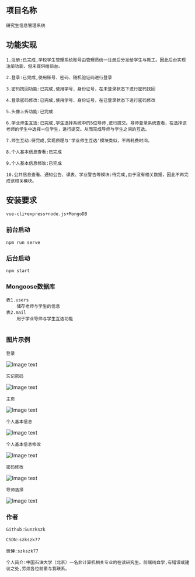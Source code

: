 ## 项目名称
```
研究生信息管理系统

```

## 功能实现
```
1.注册:已完成,学校学生管理系统账号由管理员统一注册后分发给学生与教工。因此后台实现注册功能，但未提供给前台。

2.登录:已完成,使用账号、密码、随机验证码进行登录

3.密码找回功能:已完成,使用学号、身份证号，在未登录状态下进行密码找回

4.登录密码修改:已完成,使用学号、身份证号，在已登录状态下进行密码修改

5.头像上传功能:已完成

6.学业师生互选:已完成,学生选择系统中的5位导师,进行提交。导师登录系统查看，在选择该老师的学生中选择一位学生，进行提交。从而完成导师与学生之间的互选。

7.师生互动:待完成,实现原理与'学业师生互选'模块类似，不再耗费时间。

8.个人基本信息查看:已完成

9.个人基本信息修改:已完成

10.公共信息查看、通知公告、课表、学业警告等模块:待完成,由于没有相关数据，因此不再完成该相关模块。

```

## 安装要求
```
vue-cli+express+node.js+MongoDB

```

### 前台启动
```
npm run serve

```

### 后台启动
```
npm start

```

### Mongoose数据库
```
表1.users
	储存老师与学生的信息
表2.mail
	用于学业导师与学生互选功能
	
```

### 图片示例

```
登录
```

![Image text](https://github.com/Sunzkszk/Information-Management-System/blob/master/info/public/example/login.PNG)

```
忘记密码
```

![Image text](https://github.com/Sunzkszk/Information-Management-System/blob/master/info/public/example/passwordforget.PNG)

```
主页
```

![Image text](https://github.com/Sunzkszk/Information-Management-System/blob/master/info/public/example/home.PNG)

```
个人基本信息
```

![Image text](https://github.com/Sunzkszk/Information-Management-System/blob/master/info/public/example/baseinfo.PNG)

```
个人基本信息修改
```

![Image text](https://github.com/Sunzkszk/Information-Management-System/blob/master/info/public/example/infochange.PNG)

```
密码修改
```

![Image text](https://github.com/Sunzkszk/Information-Management-System/blob/master/info/public/example/passwordchange.PNG)

```
导师选择
```

![Image text](https://github.com/Sunzkszk/Information-Management-System/blob/master/info/public/example/teacherChoose.PNG)


### 作者
```
Github:Sunzkszk

CSDN:szkszk77

微博:szkszk77

个人简介:中国石油大学（北京）一名非计算机相关专业的在读研究生。前端纯自学,有错误或建议之处,劳烦各位前辈与我联系。

```
